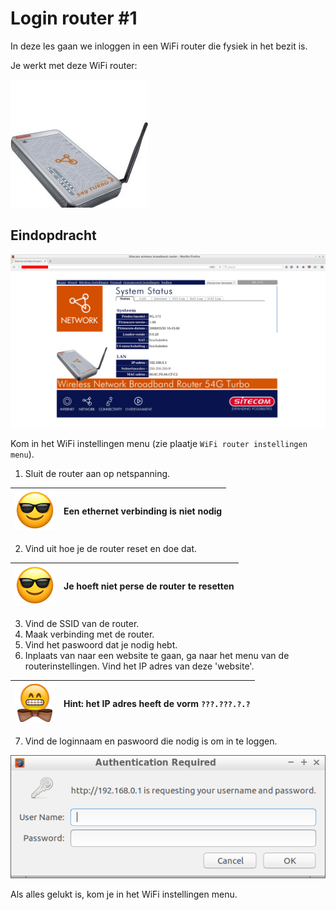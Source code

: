 # Login router #1

In deze les gaan we inloggen in een WiFi router die fysiek in het bezit is.

Je werkt met deze WiFi router:

![WiFi router](login_wifi_router_1.jpg)

## Eindopdracht

![WiFi router instellingen menu](login_wifi_router_1_admin.png)

Kom in het WiFi instellingen menu (zie plaatje `WiFi router instellingen menu`).

 1. Sluit de router aan op netspanning. 

![Sunglasses](EmojiSunglasses.png) | Een ethernet verbinding is niet nodig
:-------------:|:----------------------------------------: 

 2. Vind uit hoe je de router reset en doe dat.

![Sunglasses](EmojiSunglasses.png) | Je hoeft niet perse de router te resetten
:-------------:|:----------------------------------------: 

 3. Vind de SSID van de router. 
 4. Maak verbinding met de router. 
 5. Vind het paswoord dat je nodig hebt.
 6. Inplaats van naar een website te gaan, ga naar het menu van de routerinstellingen. 
    Vind het IP adres van deze 'website'.

![Bowtie](EmojiBowtie.png) | Hint: het IP adres heeft de vorm `???.???.?.?`
:-------------:|:----------------------------------------: 

 7. Vind de loginnaam en paswoord die nodig is om in te loggen.

![WiFi router  login](login_wifi_router_1_login.png)

Als alles gelukt is, kom je in het WiFi instellingen menu.


